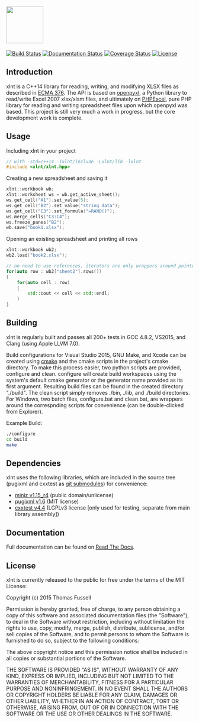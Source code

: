 <img height="100" src="http://tfussell.github.io/xlnt/images/xlnt.png"><br/>
====

[![Build Status](https://travis-ci.org/tfussell/xlnt.svg)](https://travis-ci.org/tfussell/xlnt)
[![Documentation Status](https://readthedocs.org/projects/xlnt/badge/?version=latest)](http://xlnt.readthedocs.org/en/latest/?badge=latest)
[![Coverage Status](https://coveralls.io/repos/tfussell/xlnt/badge.svg?branch=master&service=github)](https://coveralls.io/github/tfussell/xlnt?branch=master)
[![License](http://img.shields.io/badge/license-MIT-brightgreen.svg?style=flat)](http://opensource.org/licenses/MIT)

## Introduction
xlnt is a C++14 library for reading, writing, and modifying XLSX files as described in [ECMA 376](http://www.ecma-international.org/publications/standards/Ecma-376.htm). The API is based on [openpyxl](https://bitbucket.org/openpyxl/openpyxl), a Python library to read/write Excel 2007 xlsx/xlsm files, and ultimately on [PHPExcel](https://github.com/PHPOffice/PHPExcel), pure PHP library for reading and writing spreadsheet files upon which openpyxl was based. This project is still very much a work in progress, but the core development work is complete.

## Usage
Including xlnt in your project
```c++
// with -std=c++14 -Ixlnt/include -Lxlnt/lib -lxlnt
#include <xlnt/xlnt.hpp>
```

Creating a new spreadsheet and saving it
```c++
xlnt::workbook wb;
xlnt::worksheet ws = wb.get_active_sheet();
ws.get_cell("A1").set_value(5);
ws.get_cell("B2").set_value("string data");
ws.get_cell("C3").set_formula("=RAND()");
ws.merge_cells("C3:C4");
ws.freeze_panes("B2");
wb.save("book1.xlsx");
```

Opening an existing spreadsheet and printing all rows
```c++
xlnt::workbook wb2;
wb2.load("book2.xlsx");

// no need to use references, iterators are only wrappers around pointers to memory in the workbook
for(auto row : wb2["sheet2"].rows())
{
    for(auto cell : row)
    {
        std::cout << cell << std::endl;
    }
}
```

## Building
xlnt is regularly built and passes all 200+ tests in GCC 4.8.2, VS2015, and Clang (using Apple LLVM 7.0).

Build configurations for Visual Studio 2015, GNU Make, and Xcode can be created using [cmake](https://cmake.org/) and the cmake scripts in the project's cmake directory. To make this process easier, two python scripts are provided, configure and clean. configure will create build workspaces using the system's default cmake generator or the generator name provided as its first argument. Resulting build files can be found in the created directory "./build". The clean script simply removes ./bin, ./lib, and ./build directories. For Windows, two batch files, configure.bat and clean.bat, are wrappers around the correspnding scripts for convenience (can be double-clicked from Explorer).

Example Build:
```bash
./configure
cd build
make
```

## Dependencies
xlnt uses the following libraries, which are included in the source tree (pugixml and cxxtest as [git submodules](https://git-scm.com/book/en/v2/Git-Tools-Submodules#Cloning-a-Project-with-Submodules)) for convenience:
- [miniz v1.15_r4](https://code.google.com/p/miniz/) (public domain/unlicense)
- [pugixml v1.6](http://pugixml.org/) (MIT license)
- [cxxtest v4.4](http://cxxtest.com/) (LGPLv3 license [only used for testing, separate from main library assembly])

## Documentation

Full documentation can be found on [Read The Docs](http://xlnt.readthedocs.org/en/latest/).

## License
xlnt is currently released to the public for free under the terms of the MIT License:

Copyright (c) 2015 Thomas Fussell

Permission is hereby granted, free of charge, to any person obtaining a copy
of this software and associated documentation files (the "Software"), to deal
in the Software without restriction, including without limitation the rights
to use, copy, modify, merge, publish, distribute, sublicense, and/or sell
copies of the Software, and to permit persons to whom the Software is
furnished to do so, subject to the following conditions:

The above copyright notice and this permission notice shall be included in
all copies or substantial portions of the Software.

THE SOFTWARE IS PROVIDED "AS IS", WITHOUT WARRANTY OF ANY KIND, EXPRESS OR
IMPLIED, INCLUDING BUT NOT LIMITED TO THE WARRANTIES OF MERCHANTABILITY,
FITNESS FOR A PARTICULAR PURPOSE AND NONINFRINGEMENT. IN NO EVENT SHALL THE
AUTHORS OR COPYRIGHT HOLDERS BE LIABLE FOR ANY CLAIM, DAMAGES OR OTHER
LIABILITY, WHETHER IN AN ACTION OF CONTRACT, TORT OR OTHERWISE, ARISING FROM,
OUT OF OR IN CONNECTION WITH THE SOFTWARE OR THE USE OR OTHER DEALINGS IN
THE SOFTWARE.

